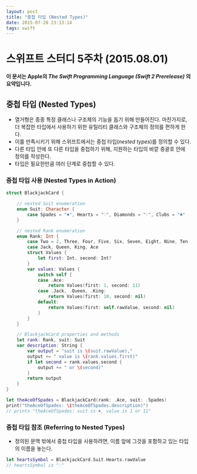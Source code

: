 ```yaml
---
layout: post
title: "중첩 타입 (Nested Types)"
date: 2015-07-28 23:13:14
tags: swift
---
```

# 스위프트 스터디 5주차 (2015.08.01)

**이 문서는 Apple의 _The Swift Programming Language (Swift 2 Prerelease)_ 의 요약입니다.**

## 중첩 타입 (Nested Types)

- 열거형은 종종 특정 클래스나 구조체의 기능을 돕기 위해 만들어진다. 마찬가지로, 더 복잡한 타입에서 사용하기 위한 유틸리티 클래스와 구조체의 정의를 편하게 한다.
- 이를 만족시키기 위해 스위프트에서는 중첩 타입(*nested types*)를 정의할 수 있다.
- 다른 타입 안에 또 다른 타입을 중첩하기 위해, 지원하는 타입의 바깥 중괄호 안에 정의를 작성한다.
- 타입은 필요한만큼 여러 단계로 중첩할 수 있다.

### 중첩 타입 사용 (Nested Types in Action)

```swift
struct BlackjackCard {

    // nested Suit enumeration
    enum Suit: Character {
        case Spades = "♠", Hearts = "♡", Diamonds = "♢", Clubs = "♣"
    }

    // nested Rank enumeration
    enum Rank: Int {
        case Two = 2, Three, Four, Five, Six, Seven, Eight, Nine, Ten
        case Jack, Queen, King, Ace
        struct Values {
            let first: Int, second: Int?
        }
        var values: Values {
            switch self {
            case .Ace:
                return Values(first: 1, second: 11)
            case .Jack, .Queen, .King:
                return Values(first: 10, second: nil)
            default:
                return Values(first: self.rawValue, second: nil)
            }
        }
    }

    // BlackjackCard properties and methods
    let rank: Rank, suit: Suit
    var description: String {
        var output = "suit is \(suit.rawValue),"
        output += " value is \(rank.values.first)"
        if let second = rank.values.second {
            output += " or \(second)"
        }
        return output
    }
}
```

```swift
let theAceOfSpades = BlackjackCard(rank: .Ace, suit: .Spades)
print("theAceOfSpades: \(theAceOfSpades.description)")
// prints "theAceOfSpades: suit is ♠, value is 1 or 11"
```

### 중첩 타입 참조 (Referring to Nested Types)

- 정의된 문맥 밖에서 중첩 타입을 사용하려면, 이름 앞에 그것을 포함하고 있는 타입의 이름을 놓는다.

```swift
let heartsSymbol = BlackjackCard.Suit.Hearts.rawValue
// heartsSymbol is "♡"
```
